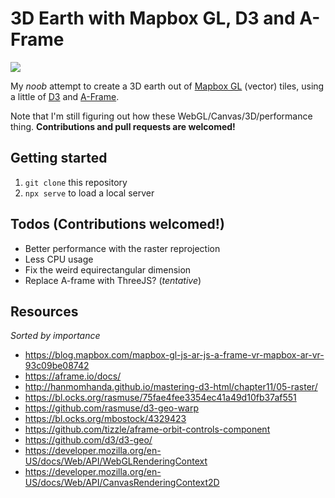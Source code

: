 3D Earth with Mapbox GL, D3 and A-Frame
===

![](https://media.giphy.com/media/3ov9jCDXEVugcTnu5q/giphy.gif)

My *noob* attempt to create a 3D earth out of [Mapbox GL](https://www.mapbox.com/mapbox-gl-js/api/) (vector) tiles, using a little of [D3](https://d3js.org/) and [A-Frame](https://aframe.io/).

Note that I'm still figuring out how these WebGL/Canvas/3D/performance thing. **Contributions and pull requests are welcomed!**

Getting started
---

1. `git clone` this repository
2. `npx serve` to load a local server

Todos (Contributions welcomed!)
---

- Better performance with the raster reprojection
- Less CPU usage
- Fix the weird equirectangular dimension
- Replace A-frame with ThreeJS? (*tentative*)

Resources
---

*Sorted by importance*

- https://blog.mapbox.com/mapbox-gl-js-ar-js-a-frame-vr-mapbox-ar-vr-93c09be08742
- https://aframe.io/docs/
- http://hanmomhanda.github.io/mastering-d3-html/chapter11/05-raster/
- https://bl.ocks.org/rasmuse/75fae4fee3354ec41a49d10fb37af551
- https://github.com/rasmuse/d3-geo-warp
- https://bl.ocks.org/mbostock/4329423
- https://github.com/tizzle/aframe-orbit-controls-component
- https://github.com/d3/d3-geo/
- https://developer.mozilla.org/en-US/docs/Web/API/WebGLRenderingContext
- https://developer.mozilla.org/en-US/docs/Web/API/CanvasRenderingContext2D
